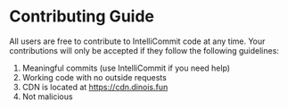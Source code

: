 # Contributing Guide
All users are free to contribute to IntelliCommit code at any time. Your contributions will only be accepted if they follow the following guidelines:
1. Meaningful commits (use IntelliCommit if you need help)
2. Working code with no outside requests
3. CDN is located at https://cdn.dinois.fun
4. Not malicious
